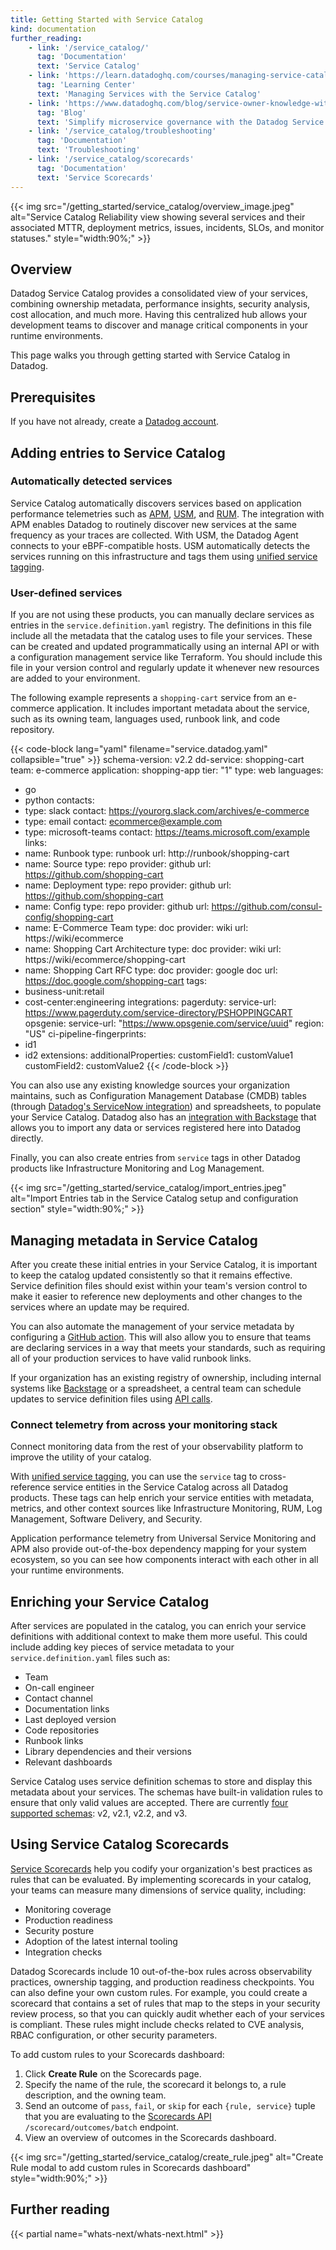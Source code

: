 ```yaml
---
title: Getting Started with Service Catalog
kind: documentation
further_reading:
    - link: '/service_catalog/'
      tag: 'Documentation'
      text: 'Service Catalog'
    - link: 'https://learn.datadoghq.com/courses/managing-service-catalog'
      tag: 'Learning Center'
      text: 'Managing Services with the Service Catalog'
    - link: 'https://www.datadoghq.com/blog/service-owner-knowledge-with-datadog-service-catalog/'
      tag: 'Blog'
      text: 'Simplify microservice governance with the Datadog Service Catalog'
    - link: '/service_catalog/troubleshooting'
      tag: 'Documentation'
      text: 'Troubleshooting'
    - link: '/service_catalog/scorecards'
      tag: 'Documentation'
      text: 'Service Scorecards'
---
```


{{< img src="/getting_started/service_catalog/overview_image.jpeg" alt="Service Catalog Reliability view showing several services and their associated MTTR, deployment metrics, issues, incidents, SLOs, and monitor statuses." style="width:90%;" >}}

## Overview

Datadog Service Catalog provides a consolidated view of your services, combining ownership metadata, performance insights, security analysis, cost allocation, and much more. Having this centralized hub allows your development teams to discover and manage critical components in your runtime environments.

This page walks you through getting started with Service Catalog in Datadog.

## Prerequisites

If you have not already, create a [Datadog account][1]. 

## Adding entries to Service Catalog

### Automatically detected services

Service Catalog automatically discovers services based on application performance telemetries such as [APM][2], [USM][3], and [RUM][4]. The integration with APM enables Datadog to routinely discover new services at the same frequency as your traces are collected. With USM, the Datadog Agent connects to your eBPF-compatible hosts. USM automatically detects the services running on this infrastructure and tags them using [unified service tagging][5]. 

### User-defined services

If you are not using these products, you can manually declare services as entries in the `service.definition.yaml` registry. The definitions in this file include all the metadata that the catalog uses to file your services. These can be created and updated programmatically using an internal API or with a configuration management service like Terraform. You should include this file in your version control and regularly update it whenever new resources are added to your environment.

The following example represents a `shopping-cart` service from an e-commerce application. It includes important metadata about the service, such as its owning team, languages used, runbook link, and code repository. 

{{< code-block lang="yaml" filename="service.datadog.yaml" collapsible="true" >}}
schema-version: v2.2
dd-service: shopping-cart
team: e-commerce
application: shopping-app
tier: "1"
type: web
languages:
  - go
  - python
contacts:
  - type: slack
    contact: https://yourorg.slack.com/archives/e-commerce
  - type: email
    contact: ecommerce@example.com
  - type: microsoft-teams
    contact: https://teams.microsoft.com/example
links:
  - name: Runbook
    type: runbook
    url: http://runbook/shopping-cart
  - name: Source
    type: repo
    provider: github
    url: https://github.com/shopping-cart
  - name: Deployment
    type: repo
    provider: github
    url: https://github.com/shopping-cart
  - name: Config
    type: repo
    provider: github
    url: https://github.com/consul-config/shopping-cart
  - name: E-Commerce Team
    type: doc
    provider: wiki
    url: https://wiki/ecommerce
  - name: Shopping Cart Architecture
    type: doc
    provider: wiki
    url: https://wiki/ecommerce/shopping-cart
  - name: Shopping Cart RFC
    type: doc
    provider: google doc
    url: https://doc.google.com/shopping-cart
tags:
  - business-unit:retail
  - cost-center:engineering
integrations:
  pagerduty:
    service-url: https://www.pagerduty.com/service-directory/PSHOPPINGCART
  opsgenie:
    service-url: "https://www.opsgenie.com/service/uuid"
    region: "US"
ci-pipeline-fingerprints:
  - id1
  - id2
extensions:
  additionalProperties:
    customField1: customValue1
    customField2: customValue2
{{< /code-block >}}

You can also use any existing knowledge sources your organization maintains, such as Configuration Management Database (CMDB) tables (through [Datadog's ServiceNow integration][6]) and spreadsheets, to populate your Service Catalog. Datadog also has an [integration with Backstage][7] that allows you to import any data or services registered here into Datadog directly.

Finally, you can also create entries from `service` tags in other Datadog products like Infrastructure Monitoring and Log Management. 

{{< img src="/getting_started/service_catalog/import_entries.jpeg" alt="Import Entries tab in the Service Catalog setup and configuration section" style="width:90%;" >}}

## Managing metadata in Service Catalog

After you create these initial entries in your Service Catalog, it is important to keep the catalog updated consistently so that it remains effective. Service definition files should exist within your team's version control to make it easier to reference new deployments and other changes to the services where an update may be required. 

You can also automate the management of your service metadata by configuring a [GitHub action][8]. This will also allow you to ensure that teams are declaring services in a way that meets your standards, such as requiring all of your production services to have valid runbook links. 

If your organization has an existing registry of ownership, including internal systems like [Backstage][9] or a spreadsheet, a central team can schedule updates to service definition files using [API calls][10]. 

### Connect telemetry from across your monitoring stack

Connect monitoring data from the rest of your observability platform to improve the utility of your catalog.

With [unified service tagging][5], you can use the `service` tag to cross-reference service entities in the Service Catalog across all Datadog products. These tags can help enrich your service entities with metadata, metrics, and other context sources like Infrastructure Monitoring, RUM, Log Management, Software Delivery, and Security. 

Application performance telemetry from Universal Service Monitoring and APM also provide out-of-the-box dependency mapping for your system ecosystem, so you can see how components interact with each other in all your runtime environments.

## Enriching your Service Catalog

After services are populated in the catalog, you can enrich your service definitions with additional context to make them more useful. This could include adding key pieces of service metadata to your `service.definition.yaml` files such as: 

- Team
- On-call engineer
- Contact channel 
- Documentation links
- Last deployed version
- Code repositories 
- Runbook links
- Library dependencies and their versions
- Relevant dashboards

Service Catalog uses service definition schemas to store and display this metadata about your services. The schemas have built-in validation rules to ensure that only valid values are accepted. There are currently [four supported schemas][11]: v2, v2.1, v2.2, and v3. 

## Using Service Catalog Scorecards

[Service Scorecards][12] help you codify your organization's best practices as rules that can be evaluated. By implementing scorecards in your catalog, your teams can measure many dimensions of service quality, including:

- Monitoring coverage
- Production readiness
- Security posture
- Adoption of the latest internal tooling
- Integration checks

Datadog Scorecards include 10 out-of-the-box rules across observability practices, ownership tagging, and production readiness checkpoints. You can also define your own custom rules. For example, you could create a scorecard that contains a set of rules that map to the steps in your security review process, so that you can quickly audit whether each of your services is compliant. These rules might include checks related to CVE analysis, RBAC configuration, or other security parameters.

To add custom rules to your Scorecards dashboard: 

1. Click **Create Rule** on the Scorecards page.
2. Specify the name of the rule, the scorecard it belongs to, a rule description, and the owning team. 
3. Send an outcome of `pass`, `fail`, or `skip` for each `{rule, service}` tuple that you are evaluating to the [Scorecards API][13] `/scorecard/outcomes/batch` endpoint. 
4. View an overview of outcomes in the Scorecards dashboard.

{{< img src="/getting_started/service_catalog/create_rule.jpeg" alt="Create Rule modal to add custom rules in Scorecards dashboard" style="width:90%;" >}}

## Further reading

{{< partial name="whats-next/whats-next.html" >}}

[1]: https://www.datadoghq.com
[2]: /tracing
[3]: /universal_service_monitoring
[4]: /real_user_monitoring
[5]: /getting_started/tagging/unified_service_tagging
[6]: /integrations/servicenow/#service-ingestion
[7]: /service_catalog/setup#import-data-from-other-sources
[8]: https://www.datadoghq.com/blog/github-actions-service-catalog
[9]: https://backstage.io/docs/overview/what-is-backstage
[10]:/api/latest/service-definition
[11]: /service_catalog/add_metadata#metadata-structure-and-supported-versions
[12]: /service_catalog/scorecards
[13]: /api/latest/service-scorecards
